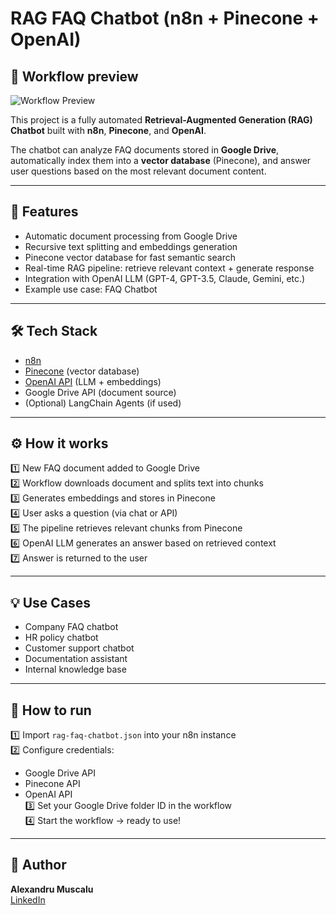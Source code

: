 # RAG FAQ Chatbot (n8n + Pinecone + OpenAI)

## 📸 Workflow preview

![Workflow Preview](workflow-preview.png)

This project is a fully automated **Retrieval-Augmented Generation (RAG) Chatbot** built with **n8n**, **Pinecone**, and **OpenAI**.

The chatbot can analyze FAQ documents stored in **Google Drive**, automatically index them into a **vector database** (Pinecone), and answer user questions based on the most relevant document content.

---

## 🚀 Features

- Automatic document processing from Google Drive
- Recursive text splitting and embeddings generation
- Pinecone vector database for fast semantic search
- Real-time RAG pipeline: retrieve relevant context + generate response
- Integration with OpenAI LLM (GPT-4, GPT-3.5, Claude, Gemini, etc.)
- Example use case: FAQ Chatbot

---

## 🛠️ Tech Stack

- [n8n](https://n8n.io/)
- [Pinecone](https://www.pinecone.io/) (vector database)
- [OpenAI API](https://platform.openai.com/) (LLM + embeddings)
- Google Drive API (document source)
- (Optional) LangChain Agents (if used)

---

## ⚙️ How it works

1️⃣ New FAQ document added to Google Drive  
2️⃣ Workflow downloads document and splits text into chunks  
3️⃣ Generates embeddings and stores in Pinecone  
4️⃣ User asks a question (via chat or API)  
5️⃣ The pipeline retrieves relevant chunks from Pinecone  
6️⃣ OpenAI LLM generates an answer based on retrieved context  
7️⃣ Answer is returned to the user

---

## 💡 Use Cases

- Company FAQ chatbot
- HR policy chatbot
- Customer support chatbot
- Documentation assistant
- Internal knowledge base

---

## 🚀 How to run

1️⃣ Import `rag-faq-chatbot.json` into your n8n instance  
2️⃣ Configure credentials:
   - Google Drive API
   - Pinecone API
   - OpenAI API  
3️⃣ Set your Google Drive folder ID in the workflow  
4️⃣ Start the workflow → ready to use!


---

## 🙋 Author

**Alexandru Muscalu**  
[LinkedIn](https://www.linkedin.com/in/alexandru-muscalu-510635219/)  
